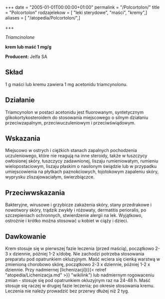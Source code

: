 +++
date = "2005-01-01T00:00:00+01:00"
permalink = "/Polcortolon/"
title = "Polcortolon"
rodzajelekow = [ "leki sterydowe", "maści", "kremy",]
aliases = [ "/atopedia/Polcortolon/",]

+++

*Triamcinolone*

**krem lub maść 1 mg/g**

**Producent:** Jelfa SA

Skład
-----

1 g maści lub kremu zawiera 1 mg acetonidu triamcynolonu.

Działanie
---------

Triamcynolon w postaci acetonidu jest fluorowanym, syntetycznym glikokortykosteroidem do stosowania miejscowego o silnym działaniu przeciwzapalnym, przeciwuczuleniowym i przeciwświądowym.

Wskazania
---------

Miejscowo w ostrych i ciężkich stanach zapalnych pochodzenia uczuleniowego, które nie reagują na inne steroidy, także w łuszczycy owłosionej skóry, łuszczycy zadawnionej, liszaju rumieniowatym, rumieniu wielopostaciowym, liszaju płaskim o nasilonym świądzie lub w przypadku umiejscowienia na płytkach paznokciowych, łojotokowym zapaleniu skóry, wyprysku zliszajowaciałym, świerzbiączce.

Przeciwwskazania
----------------

Bakteryjne, wirusowe i grzybicze zakażenia skóry, stany przedrakowe i nowotwory skóry, trądzik zwykły i różowaty, dermatitis perioralis, po szczepieniach ochronnych, stwierdzenie alergii na lek. Wyjątkowo, ostrożnie i krótko można stosować u kobiet w ciąży i dzieci.

Dawkowanie
----------

Krem stosuje się w pierwszej fazie leczenia (przed maścią), początkowo 2-3 x dziennie, później 1-2 x/dobę. Nie zachodzi potrzeba stosowania preparatu pod opatrunkiem okluzyjnym. Maść wciera się cienką warstwą w zmienioną chorobowo skórę, początkowo 2-3 x dziennie, później 1-2 x dziennie. Przy nadmiernej [lichenizacji]({{< relref "atopedia/Lichenizacja.md" >}} "wikilink") lub nadmiernym rogowaceniu zmian - stosuje się pod opatrunkiem okluzyjnym raz na 24-48 h. Maść stosuje się raczej w drugiej fazie leczenia; po okresie stosowania kremu. Leczenia nie należy prowadzić bez przerwy dłużej niż 2 tyg.
